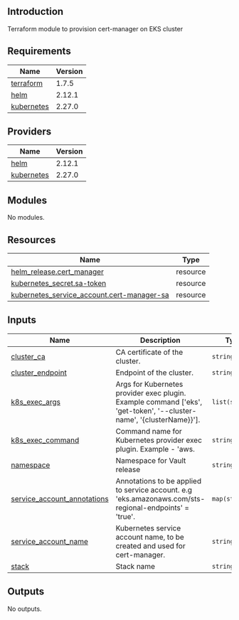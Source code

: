 ## Introduction
Terraform module to provision cert-manager on EKS cluster

<!-- BEGIN_TF_DOCS -->
## Requirements

| Name | Version |
|------|---------|
| <a name="requirement_terraform"></a> [terraform](#requirement\_terraform) | 1.7.5 |
| <a name="requirement_helm"></a> [helm](#requirement\_helm) | 2.12.1 |
| <a name="requirement_kubernetes"></a> [kubernetes](#requirement\_kubernetes) | 2.27.0 |

## Providers

| Name | Version |
|------|---------|
| <a name="provider_helm"></a> [helm](#provider\_helm) | 2.12.1 |
| <a name="provider_kubernetes"></a> [kubernetes](#provider\_kubernetes) | 2.27.0 |

## Modules

No modules.

## Resources

| Name | Type |
|------|------|
| [helm_release.cert_manager](https://registry.terraform.io/providers/hashicorp/helm/2.12.1/docs/resources/release) | resource |
| [kubernetes_secret.sa-token](https://registry.terraform.io/providers/hashicorp/kubernetes/2.27.0/docs/resources/secret) | resource |
| [kubernetes_service_account.cert-manager-sa](https://registry.terraform.io/providers/hashicorp/kubernetes/2.27.0/docs/resources/service_account) | resource |

## Inputs

| Name | Description | Type | Default | Required |
|------|-------------|------|---------|:--------:|
| <a name="input_cluster_ca"></a> [cluster\_ca](#input\_cluster\_ca) | CA certificate of the cluster. | `string` | n/a | yes |
| <a name="input_cluster_endpoint"></a> [cluster\_endpoint](#input\_cluster\_endpoint) | Endpoint of the cluster. | `string` | n/a | yes |
| <a name="input_k8s_exec_args"></a> [k8s\_exec\_args](#input\_k8s\_exec\_args) | Args for Kubernetes provider exec plugin. Example command ['eks', 'get-token', '--cluster-name', '{clusterName}}']. | `list(string)` | n/a | yes |
| <a name="input_k8s_exec_command"></a> [k8s\_exec\_command](#input\_k8s\_exec\_command) | Command name for Kubernetes provider exec plugin. Example - 'aws. | `string` | n/a | yes |
| <a name="input_namespace"></a> [namespace](#input\_namespace) | Namespace for Vault release | `string` | n/a | yes |
| <a name="input_service_account_annotations"></a> [service\_account\_annotations](#input\_service\_account\_annotations) | Annotations to be applied to service account. e.g 'eks.amazonaws.com/sts-regional-endpoints' = 'true'. | `map(string)` | n/a | yes |
| <a name="input_service_account_name"></a> [service\_account\_name](#input\_service\_account\_name) | Kubernetes service account name, to be created and used for cert-manager. | `string` | n/a | yes |
| <a name="input_stack"></a> [stack](#input\_stack) | Stack name | `string` | n/a | yes |

## Outputs

No outputs.
<!-- END_TF_DOCS -->

